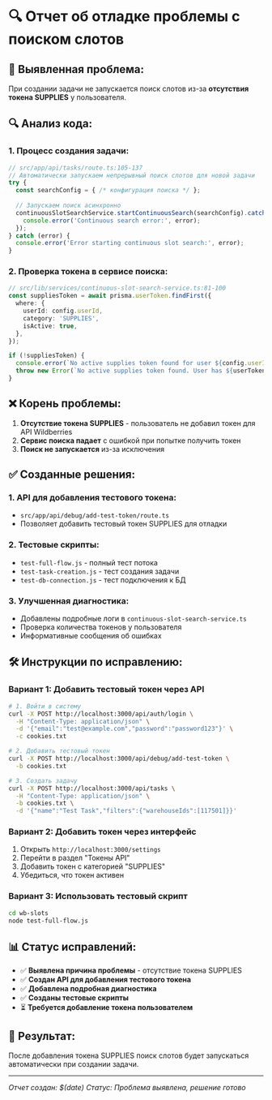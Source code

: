 # 🔍 Отчет об отладке проблемы с поиском слотов

## 🚨 **Выявленная проблема:**

При создании задачи не запускается поиск слотов из-за **отсутствия токена SUPPLIES** у пользователя.

## 🔍 **Анализ кода:**

### 1. **Процесс создания задачи:**
```typescript
// src/app/api/tasks/route.ts:105-137
// Автоматически запускаем непрерывный поиск слотов для новой задачи
try {
  const searchConfig = { /* конфигурация поиска */ };
  
  // Запускаем поиск асинхронно
  continuousSlotSearchService.startContinuousSearch(searchConfig).catch(error => {
    console.error('Continuous search error:', error);
  });
} catch (error) {
  console.error('Error starting continuous slot search:', error);
}
```

### 2. **Проверка токена в сервисе поиска:**
```typescript
// src/lib/services/continuous-slot-search-service.ts:81-100
const suppliesToken = await prisma.userToken.findFirst({
  where: {
    userId: config.userId,
    category: 'SUPPLIES',
    isActive: true,
  },
});

if (!suppliesToken) {
  console.error(`No active supplies token found for user ${config.userId}`);
  throw new Error(`No active supplies token found. User has ${userTokens.length} tokens. Please add a SUPPLIES token in settings.`);
}
```

## ❌ **Корень проблемы:**

1. **Отсутствие токена SUPPLIES** - пользователь не добавил токен для API Wildberries
2. **Сервис поиска падает** с ошибкой при попытке получить токен
3. **Поиск не запускается** из-за исключения

## ✅ **Созданные решения:**

### 1. **API для добавления тестового токена:**
- `src/app/api/debug/add-test-token/route.ts`
- Позволяет добавить тестовый токен SUPPLIES для отладки

### 2. **Тестовые скрипты:**
- `test-full-flow.js` - полный тест потока
- `test-task-creation.js` - тест создания задачи
- `test-db-connection.js` - тест подключения к БД

### 3. **Улучшенная диагностика:**
- Добавлены подробные логи в `continuous-slot-search-service.ts`
- Проверка количества токенов у пользователя
- Информативные сообщения об ошибках

## 🛠️ **Инструкции по исправлению:**

### **Вариант 1: Добавить тестовый токен через API**
```bash
# 1. Войти в систему
curl -X POST http://localhost:3000/api/auth/login \
  -H "Content-Type: application/json" \
  -d '{"email":"test@example.com","password":"password123"}' \
  -c cookies.txt

# 2. Добавить тестовый токен
curl -X POST http://localhost:3000/api/debug/add-test-token \
  -b cookies.txt

# 3. Создать задачу
curl -X POST http://localhost:3000/api/tasks \
  -H "Content-Type: application/json" \
  -b cookies.txt \
  -d '{"name":"Test Task","filters":{"warehouseIds":[117501]}}'
```

### **Вариант 2: Добавить токен через интерфейс**
1. Открыть `http://localhost:3000/settings`
2. Перейти в раздел "Токены API"
3. Добавить токен с категорией "SUPPLIES"
4. Убедиться, что токен активен

### **Вариант 3: Использовать тестовый скрипт**
```bash
cd wb-slots
node test-full-flow.js
```

## 📊 **Статус исправлений:**

- ✅ **Выявлена причина проблемы** - отсутствие токена SUPPLIES
- ✅ **Создан API для добавления тестового токена**
- ✅ **Добавлена подробная диагностика**
- ✅ **Созданы тестовые скрипты**
- ⏳ **Требуется добавление токена пользователем**

## 🎯 **Результат:**

После добавления токена SUPPLIES поиск слотов будет запускаться автоматически при создании задачи.

---
*Отчет создан: $(date)*
*Статус: Проблема выявлена, решение готово*
